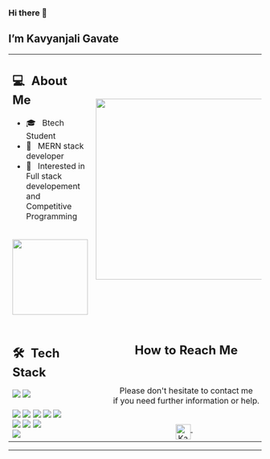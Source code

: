   <h3 id="hi-there">Hi there 👋</h3>
<h2 id="im-taban-soleymani">I’m Kavyanjali Gavate</h2>
<!-- <p><img src="https://komarev.com/ghpvc/?username=your-taabann&amp;color=0069b4" alt=""></p> -->
<table>
  <tbody><tr>
    <td>
      <h2> 💻 &nbsp;About Me </h2>
       <ul>
        <li>🎓 &nbsp; Btech Student<a href="https://ut.ac.ir/en"></a></li>
        <li>👑 &nbsp; MERN stack developer</li>
        <li>🤔 &nbsp; Interested in Full stack developement and Competitive Programming</li>
       </ul>
       <p align="center">
         <br>
        <img height="150em" src="https://github-readme-stats-eight-theta.vercel.app/api?username=kavyaaa55&amp;show_icons=true&amp;theme=algolia&amp;include_all_commits=true&amp;count_private=true">
        </p>
    </td>
    <td>
     <p align="center">
        <img height="360em" src="https://static.vecteezy.com/system/resources/previews/003/815/991/non_2x/female-programmer-doing-software-coding-free-vector.jpg">
     </p>
    </td>
  </tr>
  <tr>
   <td>
     <h2> 🛠 &nbsp;Tech Stack</h2>
     <img src="https://img.shields.io/badge/-C-05122A?style=flat&amp;logo=C">
     <img src="https://img.shields.io/badge/-C++-05122A?style=flat&amp;logo=C%2B%2B">
<!--      <img src="https://img.shields.io/badge/-Java-05122A?style=flat&amp;logo=java"> -->
<!--      <img src="https://img.shields.io/badge/-Python-05122A?style=flat&amp;logo=python"> -->
     <br>
<!--      <img src="https://img.shields.io/badge/-Spring-05122A?style=flat&amp;logo=spring">
     <img src="https://img.shields.io/badge/-Django-05122A?style=flat&amp;logo=django">
     <img src="https://img.shields.io/badge/-Flask-05122A?style=flat&amp;logo=flask"> -->
<!--      <br> -->
<!--      <img src="https://img.shields.io/badge/-R-05122A?style=flat&amp;logo=R&amp;logoColor=276DC3"> -->
<!--      <img src="https://img.shields.io/badge/-Matlab-05122A?style=flat&amp;logo=matlab">
     <img src="https://img.shields.io/badge/-Octave-05122A?style=flat&amp;logo=octave">
     <img src="https://img.shields.io/badge/-jupyter-05122A?style=flat&amp;logo=jupyter">
     <img src="https://img.shields.io/badge/-colab-05122A?style=flat&amp;logo=googlecolab">
     <img src="https://img.shields.io/badge/-Markdown-05122A?style=flat&amp;logo=markdown"> -->
     <br>
     <img src="https://img.shields.io/badge/-HTML-05122A?style=flat&amp;logo=HTML5">
     <img src="https://img.shields.io/badge/-CSS-05122A?style=flat&amp;logo=CSS3">
     <img src="https://img.shields.io/badge/-JavaScript-05122A?style=flat&amp;logo=javascript">
     <img src="https://img.shields.io/badge/-Bootstrap-05122A?style=flat&amp;logo=bootstrap">
     <img src="https://img.shields.io/badge/-JQuery-05122A?style=flat&amp;logo=jquery">
     <br>
     <img src="https://img.shields.io/badge/-Git-05122A?style=flat&amp;logo=git">
     <img src="https://img.shields.io/badge/-Github-05122A?style=flat&amp;logo=github">
     <img src="https://img.shields.io/badge/-Gitlab-05122A?style=flat&amp;logo=gitlab">
     <br>
     <img src="https://img.shields.io/badge/-MySql-05122A?style=flat&amp;logo=mysql">
<!--      <img src="https://img.shields.io/badge/-SQLite-05122A?style=flat&amp;logo=sqlite"> -->
<!--      <br>
     <img src="https://img.shields.io/badge/-IntelliJ-05122A?style=flat&amp;logo=intellijidea">
     <img src="https://img.shields.io/badge/-PyCharm-05122A?style=flat&amp;logo=pycharm">
     <img src="https://img.shields.io/badge/-Visual%20Studio%20Code-05122A?style=flat&amp;logo=visual-studio-code&amp;logoColor=007ACC"> -->
   </td>
   <td>
    <div align="center">
      <h2><b>How to Reach Me</b></h2>
      <br>
      <p>Please don't hesitate to contact me 
        <br>if you need further information or help.
      </p>
      <br>
<!--       <a href="https://www.instagram.com/taabannn/" target="_blank">
      <img align="middle" alt="Taban Soleymani | Instagram" width="30em" src="https://img.icons8.com/ios-glyphs/50/000000/instagram-new.png">
      </a> &nbsp;&nbsp; -->
<!--       <a href="mailto:tabansly78@gmail.com">
      <img align="middle" alt="Taban Soleymani | Gmail" width="30em" src="https://img.icons8.com/ios-glyphs/50/000000/gmail.png">
      </a> &nbsp;&nbsp;
      <a href="https://join.skype.com/invite/oJPb3eoBcLa3">
      <img align="middle" alt="Taban Soleymani | Skype" width="30em" src="https://img.icons8.com/ios-glyphs/50/000000/skype.png">
      </a> &nbsp;&nbsp; -->
      <a href="https://www.linkedin.com/in/kavyanjali-gavate-7a7900315/">
      <img align="middle" alt="Kavyanjali Gavate | LinkedIn" width="30em" src="https://img.icons8.com/ios-glyphs/50/000000/linkedin.png">
      </a> &nbsp;&nbsp;
      <br>
    </div>
   </td>
  </tr>
</tbody></table>
<hr>
<!-- <p>Credit: <a href="https://github.com/Taabannn">Taabannn</a></p> -->

